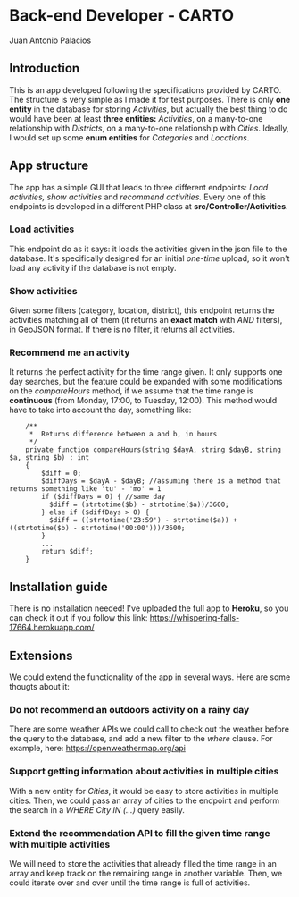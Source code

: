 # Back-end Developer - CARTO
Juan Antonio Palacios

## Introduction
This is an app developed following the specifications provided by CARTO. The structure is very simple as I made it for test purposes. There is only **one entity** in the database for storing *Activities*, but actually the best thing to do would have been at least **three entities:** *Activities*, on a many-to-one relationship with *Districts*, on a many-to-one relationship with *Cities*. Ideally, I would set up some **enum entities** for *Categories* and *Locations*.

## App structure
The app has a simple GUI that leads to three different endpoints: *Load activities, show activities* and *recommend activities.* Every one of this endpoints is developed in a different PHP class at **src/Controller/Activities**.

### Load activities
This endpoint do as it says: it loads the activities given in the json file to the database. It's specifically designed for an initial *one-time* upload, so it won't load any activity if the database is not empty.

### Show activities
Given some filters (category, location, district), this endpoint returns the activities matching all of them (it returns an **exact match** with *AND* filters), in GeoJSON format. If there is no filter, it returns all activities.

### Recommend me an activity
It returns the perfect activity for the time range given. It only supports one day searches, but the feature could be expanded with some modifications on the *compareHours* method, if we assume that the time range is **continuous** (from Monday, 17:00, to Tuesday, 12:00). This method would have to take into account the day, something like:

```
    /**
     *  Returns difference between a and b, in hours
     */
    private function compareHours(string $dayA, string $dayB, string $a, string $b) : int
    {
        $diff = 0;
        $diffDays = $dayA - $dayB; //assuming there is a method that returns something like 'tu' - 'mo' = 1
        if ($diffDays = 0) { //same day
          $diff = (strtotime($b) - strtotime($a))/3600;
        } else if ($diffDays > 0) {
          $diff = ((strtotime('23:59') - strtotime($a)) + ((strtotime($b) - strtotime('00:00')))/3600;
        } 
        ...
        return $diff;
    }
```
## Installation guide
There is no installation needed! I've uploaded the full app to **Heroku**, so you can check it out if you follow this link: https://whispering-falls-17664.herokuapp.com/

## Extensions
We could extend the functionality of the app in several ways. Here are some thougts about it:

### Do not recommend an outdoors activity on a rainy day
There are some weather APIs we could call to check out the weather before the query to the database, and add a new filter to the *where* clause. For example, here: https://openweathermap.org/api

### Support getting information about activities in multiple cities
With a new entity for *Cities*, it would be easy to store activities in multiple cities. Then, we could pass an array of cities to the endpoint and perform the search in a *WHERE City IN (...)* query easily.

### Extend the recommendation API to fill the given time range with multiple activities
We will need to store the activities that already filled the time range in an array and keep track on the remaining range in another variable. Then, we could iterate over and over until the time range is full of activities.
